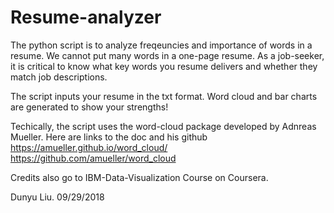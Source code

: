 # Resume-analyzer

The python script is to analyze freqeuncies and importance of words in a resume. We cannot put many words in a one-page resume. As a job-seeker, it is critical to know what key words you resume delivers and whether they match job descriptions.

The script inputs your resume in the txt format. Word cloud and bar charts are generated to show your strengths!

Techically, the script uses the word-cloud package developed by Adnreas Mueller. Here are links to the doc and his github https://amueller.github.io/word_cloud/ https://github.com/amueller/word_cloud

Credits also go to IBM-Data-Visualization Course on Coursera.

Dunyu Liu. 09/29/2018
